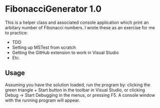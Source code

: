 # FibonacciGenerator 1.0

This is a helper class and associated console application which print an arbitary number of Fibonacci numbers. I wrote these as an exercise for me to practice:

* TDD
* Setting up MSTest from scratch
* Getting the GitHub extension to work in Visual Studio
* Etc.

## Usage

Assuming you have the solution loaded, run the program by: clicking the green triangle + Start button in the toolbar in Visual Studio, or clicking Debug -> Start Debugging in the menus, or pressing F5. A console window with the running program will appear.
